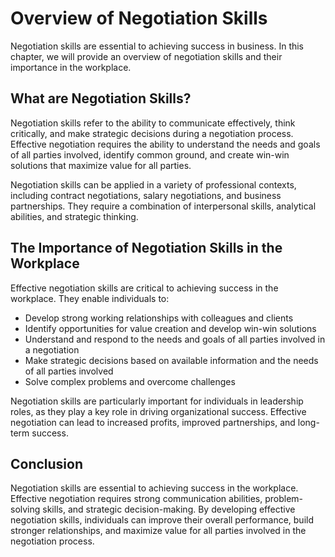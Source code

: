 Overview of Negotiation Skills
============================================

Negotiation skills are essential to achieving success in business. In this chapter, we will provide an overview of negotiation skills and their importance in the workplace.

What are Negotiation Skills?
----------------------------

Negotiation skills refer to the ability to communicate effectively, think critically, and make strategic decisions during a negotiation process. Effective negotiation requires the ability to understand the needs and goals of all parties involved, identify common ground, and create win-win solutions that maximize value for all parties.

Negotiation skills can be applied in a variety of professional contexts, including contract negotiations, salary negotiations, and business partnerships. They require a combination of interpersonal skills, analytical abilities, and strategic thinking.

The Importance of Negotiation Skills in the Workplace
-----------------------------------------------------

Effective negotiation skills are critical to achieving success in the workplace. They enable individuals to:

* Develop strong working relationships with colleagues and clients
* Identify opportunities for value creation and develop win-win solutions
* Understand and respond to the needs and goals of all parties involved in a negotiation
* Make strategic decisions based on available information and the needs of all parties involved
* Solve complex problems and overcome challenges

Negotiation skills are particularly important for individuals in leadership roles, as they play a key role in driving organizational success. Effective negotiation can lead to increased profits, improved partnerships, and long-term success.

Conclusion
----------

Negotiation skills are essential to achieving success in the workplace. Effective negotiation requires strong communication abilities, problem-solving skills, and strategic decision-making. By developing effective negotiation skills, individuals can improve their overall performance, build stronger relationships, and maximize value for all parties involved in the negotiation process.
